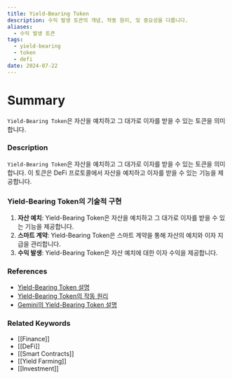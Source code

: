 ```yaml
---
title: Yield-Bearing Token
description: 수익 발생 토큰의 개념, 작동 원리, 및 중요성을 다룹니다.
aliases:
  - 수익 발생 토큰
tags:
  - yield-bearing
  - token
  - defi
date: 2024-07-22
---
```


# Summary

`Yield-Bearing Token`은 자산을 예치하고 그 대가로 이자를 받을 수 있는 토큰을 의미합니다.

### Description

`Yield-Bearing Token`은 자산을 예치하고 그 대가로 이자를 받을 수 있는 토큰을 의미합니다. 이 토큰은 DeFi 프로토콜에서 자산을 예치하고 이자를 받을 수 있는 기능을 제공합니다.

### Yield-Bearing Token의 기술적 구현

1. **자산 예치**: Yield-Bearing Token은 자산을 예치하고 그 대가로 이자를 받을 수 있는 기능을 제공합니다.
2. **스마트 계약**: Yield-Bearing Token은 스마트 계약을 통해 자산의 예치와 이자 지급을 관리합니다.
3. **수익 발생**: Yield-Bearing Token은 자산 예치에 대한 이자 수익을 제공합니다.

### References

- [Yield-Bearing Token 설명](https://en.wikipedia.org/wiki/Yield-bearing_token)
- [Yield-Bearing Token의 작동 원리](https://www.investopedia.com/terms/y/yield-bearing_token.asp)
- [Gemini의 Yield-Bearing Token 설명](https://www.gemini.com/cryptopedia/search?query=yield-bearing-token)

### Related Keywords

- [[Finance]]
- [[DeFi]]
- [[Smart Contracts]]
- [[Yield Farming]]
- [[Investment]]
